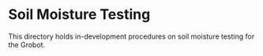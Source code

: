 # Soil Moisture Testing
This directory holds in-development procedures on soil moisture testing for the Grobot.